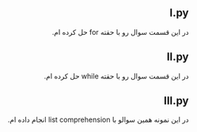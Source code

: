 <div dir="rtl">

## I.py

در این قسمت سوال رو با حقته for حل کرده ام.



## II.py

در این قسمت سوال رو با حقته while حل کرده ام.


## III.py

در این نمونه همین سوالو با list comprehension انجام داده ام.
</div>